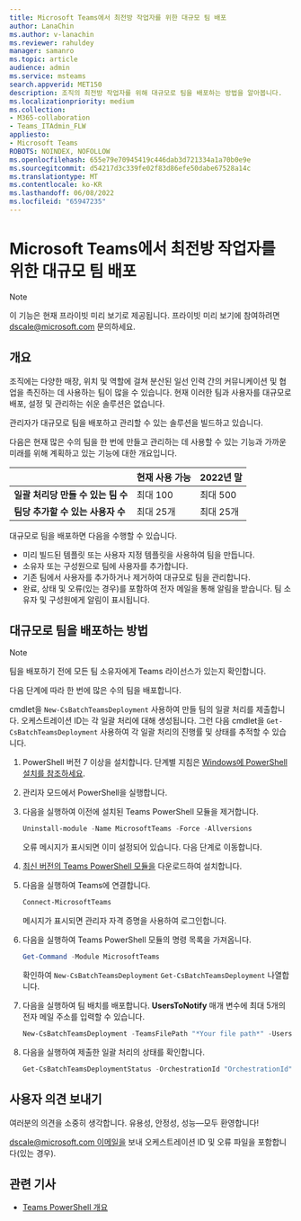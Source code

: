 ```yaml
---
title: Microsoft Teams에서 최전방 작업자를 위한 대규모 팀 배포
author: LanaChin
ms.author: v-lanachin
ms.reviewer: rahuldey
manager: samanro
ms.topic: article
audience: admin
ms.service: msteams
search.appverid: MET150
description: 조직의 최전방 작업자를 위해 대규모로 팀을 배포하는 방법을 알아봅니다.
ms.localizationpriority: medium
ms.collection:
- M365-collaboration
- Teams_ITAdmin_FLW
appliesto:
- Microsoft Teams
ROBOTS: NOINDEX, NOFOLLOW
ms.openlocfilehash: 655e79e70945419c446dab3d721334a1a70b0e9e
ms.sourcegitcommit: d54217d3c339fe02f83d86efe50dabe67528a14c
ms.translationtype: MT
ms.contentlocale: ko-KR
ms.lasthandoff: 06/08/2022
ms.locfileid: "65947235"
---
```

# <a name="deploy-teams-at-scale-for-frontline-workers-in-microsoft-teams"></a>Microsoft Teams에서 최전방 작업자를 위한 대규모 팀 배포

> [!NOTE]
> 이 기능은 현재 프라이빗 미리 보기로 제공됩니다. 프라이빗 미리 보기에 참여하려면 [dscale@microsoft.com](mailto:dscale@microsoft.com) 문의하세요.

## <a name="overview"></a>개요
 
조직에는 다양한 매장, 위치 및 역할에 걸쳐 분산된 일선 인력 간의 커뮤니케이션 및 협업을 촉진하는 데 사용하는 팀이 많을 수 있습니다. 현재 이러한 팀과 사용자를 대규모로 배포, 설정 및 관리하는 쉬운 솔루션은 없습니다.

관리자가 대규모로 팀을 배포하고 관리할 수 있는 솔루션을 빌드하고 있습니다.

다음은 현재 많은 수의 팀을 한 번에 만들고 관리하는 데 사용할 수 있는 기능과 가까운 미래를 위해 계획하고 있는 기능에 대한 개요입니다.

||현재 사용 가능 |2022년 말  |
|---------|---------|---------|
|**일괄 처리당 만들 수 있는 팀 수**|최대 100 |최대 500|
|**팀당 추가할 수 있는 사용자 수**|최대 25개|최대 25개|

대규모로 팀을 배포하면 다음을 수행할 수 있습니다.

- 미리 빌드된 템플릿 또는 사용자 지정 템플릿을 사용하여 팀을 만듭니다.
- 소유자 또는 구성원으로 팀에 사용자를 추가합니다.
- 기존 팀에서 사용자를 추가하거나 제거하여 대규모로 팀을 관리합니다.
- 완료, 상태 및 오류(있는 경우)를 포함하여 전자 메일을 통해 알림을 받습니다. 팀 소유자 및 구성원에게 알림이 표시됩니다.

## <a name="how-to-deploy-teams-at-scale"></a>대규모로 팀을 배포하는 방법

> [!NOTE]
> 팀을 배포하기 전에 모든 팀 소유자에게 Teams 라이선스가 있는지 확인합니다.

다음 단계에 따라 한 번에 많은 수의 팀을 배포합니다.

cmdlet을 ```New-CsBatchTeamsDeployment``` 사용하여 만들 팀의 일괄 처리를 제출합니다. 오케스트레이션 ID는 각 일괄 처리에 대해 생성됩니다. 그런 다음 cmdlet을 ```Get-CsBatchTeamsDeployment``` 사용하여 각 일괄 처리의 진행률 및 상태를 추적할 수 있습니다.

1. PowerShell 버전 7 이상을 설치합니다. 단계별 지침은 [Windows에 PowerShell 설치를 참조하세요](/powershell/scripting/install/installing-powershell-on-windows).
1. 관리자 모드에서 PowerShell을 실행합니다.
1. 다음을 실행하여 이전에 설치된 Teams PowerShell 모듈을 제거합니다.

    ```powershell
    Uninstall-module -Name MicrosoftTeams -Force -Allversions
    ```

    오류 메시지가 표시되면 이미 설정되어 있습니다. 다음 단계로 이동합니다.
1. [최신 버전의 Teams PowerShell 모듈을](https://www.powershellgallery.com/packages/MicrosoftTeams) 다운로드하여 설치합니다.

1. 다음을 실행하여 Teams에 연결합니다.

    ```powershell
    Connect-MicrosoftTeams
    ```

    메시지가 표시되면 관리자 자격 증명을 사용하여 로그인합니다.

1. 다음을 실행하여 Teams PowerShell 모듈의 명령 목록을 가져옵니다.

    ```powershell
    Get-Command -Module MicrosoftTeams
    ```

    확인하여 ```New-CsBatchTeamsDeployment``` ```Get-CsBatchTeamsDeployment``` 나열합니다.

1. 다음을 실행하여 팀 배치를 배포합니다. **UsersToNotify** 매개 변수에 최대 5개의 전자 메일 주소를 입력할 수 있습니다.

    ```powershell
    New-CsBatchTeamsDeployment -TeamsFilePath "*Your file path*" -UsersFilePath "*Your file path*" -UsersToNotify *Email addresses* 
    ```

1. 다음을 실행하여 제출한 일괄 처리의 상태를 확인합니다.

    ```powershell
    Get-CsBatchTeamsDeploymentStatus -OrchestrationId "OrchestrationId"
    ```

## <a name="send-us-feedback"></a>사용자 의견 보내기

여러분의 의견을 소중히 생각합니다. 유용성, 안정성, 성능&mdash;모두 환영합니다!

[dscale@microsoft.com 이메일을](mailto:dscale@microsoft.com) 보내 오케스트레이션 ID 및 오류 파일을 포함합니다(있는 경우).

## <a name="related-articles"></a>관련 기사

- [Teams PowerShell 개요](teams-powershell-overview.md)
